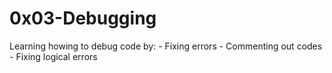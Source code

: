 # 0x03-Debugging

 Learning howing to debug code by:
    - Fixing errors
    - Commenting out codes
    - Fixing logical errors
